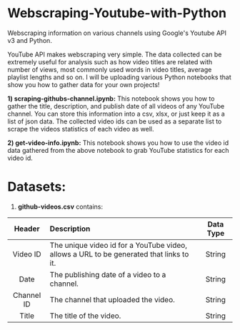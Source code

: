 # Webscraping-Youtube-with-Python

Webscraping information on various channels using Google's Youtube API v3 and Python.

YouTube API makes webscraping very simple. The data collected can be extremely useful for analysis such as how video titles are related with number of views, most commonly used words in video titles, average playlist lengths and so on. 
I will be uploading various Python notebooks that show you how to gather data for your own projects!

**1) scraping-githubs-channel.ipynb:** This notebook shows you how to gather the title, description, and publish date of all videos of any YouTube channel. You can store this information into a csv, xlsx, or just keep it as a list of json data. The collected video ids can be used as a separate list to scrape the videos statistics of each video as well.

**2) get-video-info.ipynb:** This notebook shows you how to use the video id data gathered from the above notebook to grab YouTube statistics for each video id.

# Datasets: 

1. **github-videos.csv** contains:

| **Header**     | **Description** | **Data Type**     |
| :----:       |    :----   |         :----: |
| Video ID   | The unique video id for a YouTube video, allows a URL to be generated that links to it.| String |
| Date     | The publishing date of a video to a channel.     | String   |
| Channel ID  | The channel that uploaded the video.       | String      |
| Title   | The title of the video.        | String      |
